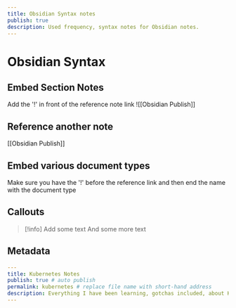```yaml
---
title: Obsidian Syntax notes
publish: true
description: Used frequency, syntax notes for Obsidian notes. 
---
```

# Obsidian Syntax

## Embed Section Notes
Add the '!' in front of the reference note link
![[Obsidian Publish]]

## Reference another note
[[Obsidian Publish]]

## Embed various document types
Make sure you have the '!' before the reference link and then end the name with the document type

## Callouts

>[!info]
>Add some text
>And some more text

## Metadata
```yml
---
title: Kubernetes Notes
publish: true # auto publish
permalink: kubernetes # replace file name with short-hand address
description: Everything I have been learning, gotchas included, about Kubernetes. 
---

```